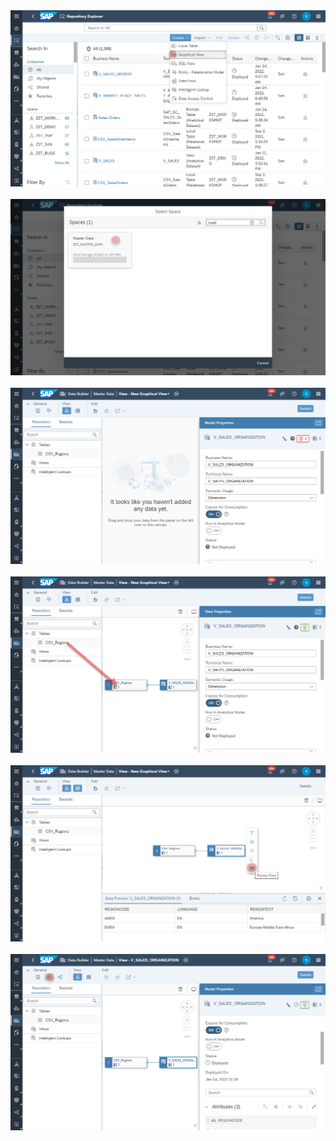 <br><br>![](../images/salesorg_view_01.png)
<br><br>![](../images/salesorg_view_02.png)
<br><br>![](../images/salesorg_view_03.png)
<br><br>![](../images/salesorg_view_04.png)
<br><br>![](../images/salesorg_view_05.png)
<br><br>![](../images/salesorg_view_06.png)



